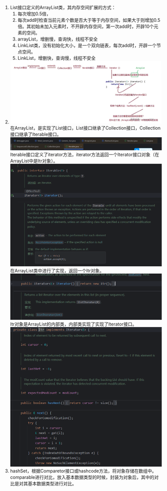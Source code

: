 1. List接口定义的ArrayList类，其内存空间扩展的方式：
   1. 每次增加0.5倍，
   2. 每次add时检查当前元素个数是否大于等于内存空间，如果大于则增加0.5倍。其初始未加入元素时，不开辟内存空间，第一次add时，开辟10个元素的空间。
   3. arrayList，增删慢，查询快，线程不安全
   4. LinkList类，没有初始化大小，是一个双向链表，每次add时，开辟一个节点空间。
   5. LinkList，增删快，查询慢，线程不安全
2. ![alt text](image-5.png)
   在ArrayList，是实现了List接口，List接口继承了Collection接口，Collection接口继承了Iterable接口。
   ![alt text](image-9.png)
   Iterable接口定义了iterator方法，iterator方法返回一个Iterator接口对象（在ArrayList中是Itr对象）。
   ![alt text](image-8.png)
   在ArrayList类中进行了实现，返回一个Itr对象。
   ![alt text](image-6.png)
   Itr对象是ArrayList的内部类，内部类实现了实现了Iterator接口。
   ![alt text](image-7.png)
3. hashSet，根据Comparetor接口或hashcode方法，将对象存储在数组中。comparable进行对比，放入基本数据类型的时候，封装为对象后，其中的对比是对其基本数据类型进行对比。